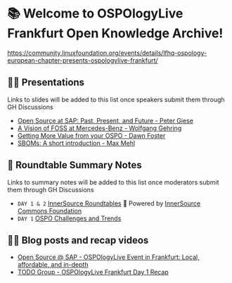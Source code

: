 # 📚 Welcome to OSPOlogyLive Frankfurt Open Knowledge Archive!

https://community.linuxfoundation.org/events/details/lfhq-ospology-european-chapter-presents-ospologylive-frankfurt/

## 👩‍🏫 Presentations

Links to slides will be added to this list once speakers submit them through GH Discussions

* [Open Source at SAP: Past, Present, and Future - Peter Giese](https://github.com/todogroup/ospology/discussions/373)
* [A Vision of FOSS at Mercedes-Benz - Wolfgang Gehring](https://github.com/todogroup/ospology/discussions/372)
* [Getting More Value from your OSPO - Dawn Foster](https://github.com/todogroup/ospology/discussions/375)
* [SBOMs: A short introduction - Max Mehl](https://github.com/todogroup/ospology/discussions/376)

## 📝 Roundtable Summary Notes

Links to summary notes will be added to this list once moderators submit them through GH Discussions

*  `DAY 1 & 2` [InnerSource Roundtables](https://github.com/todogroup/ospology/discussions/377) 🚀 Powered by [InnerSource Commons Foundation](https://innersourcecommons.org/)
* `DAY 1` [OSPO Challenges and Trends](https://github.com/todogroup/ospology/discussions/378)

## 👩‍🏫 Blog posts and recap videos

* [Open Source @ SAP - OSPOlogyLive Event in Frankfurt: Local, affordable, and in-depth](https://blogs.sap.com/2023/10/13/ospologylive-event-in-frankfurt-local-affordable-and-in-depth/)
* [TODO Group - OSPOlogyLive Frankfurt Day 1 Recap](https://www.linkedin.com/feed/update/urn:li:activity:7117595384893317121)
